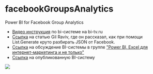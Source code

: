 # facebookGroupsAnalytics
Power BI for Facebook Group Analytics

- [Видео инструкция][1] по bi-системе на bi-tv.ru
- [Ссылка][2] на статью Gil Raviv, где он рассказал, как при помощи List.Generate круто разбирать JSON от Facebook. 
- [Ссылка][3] на обсуждение BI-системы в группе ["Power BI, Excel для интернет-маркетинга и не только"][4]
- [Ссылка][6] на опубликованную BI-систему

[![][image-1]][6]

[1]:	https://www.facebook.com/bitvru/videos/1719557358338051/
[2]:	https://datachant.com/2016/06/27/cursor-based-pagination-power-query/
[3]:	https://www.facebook.com/groups/Excelforever/permalink/1708646089465042/
[4]:	https://www.facebook.com/groups/powerBiForever/
[5]:	http://bit.ly/2se4TcA
[6]:	https://app.powerbi.com/view?r=eyJrIjoiYjg3MGQ3OTktOWQxMy00NGE2LWI4MDYtNWMzNjA0MTU4MjgxIiwidCI6Ijg0MGM1ZDE3LTA2ZjUtNDVlMC1iOTYyLWNjOTE1Zjg1NWU4MyIsImMiOjl9

[image-1]:	https://content.screencast.com/media/7aa2826b-cb5b-45cc-a304-476271e788f7_9d700cb2-87df-433c-8403-c813c6a51c87_static_0_0_2017-10-19_00-48-40.png
